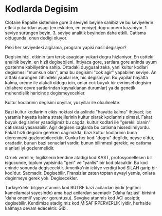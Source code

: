 # Kodlarda Degisim

Clotaire Rapaille sistemine gore 3 seviyeli beyine sahibiz ve bu seviyelerin etkisi yukaridan asagi (en eskiden, en yeniye) dogru onem kazaniyor. 1. seviye surungen beyin, 3. seviye analitik beyinden daha etkili. Catisma oldugunda, onun dedigi oluyor.

Peki her seviyedeki algilama, program yapisi nasil degisiyor?

Degisim hizi, etkinin tam tersi; asagidan yukari dogru hizlaniyor. En ustteki analitik beyin, en hizli degisebileni. Ihtiyaca gore, sartlara gore aninda uyum gosterme kabiliyetine sahip. Ortadaki duygusal zeka, yani kultur kodlari degismesi "mumkun olan", ama bu degisimi "cok agir" yapabilen seviye. An alttaki surungen zihindeki yapilar ise, hic degismiyor. Bu yapilar hayatta kalma, ureme ile alakali oldugu icin, onlar cok buyuk bir evrimsel degisim (bilahere cevre sartlarindan kaynaklanan durumlar) ya da genetik muhendislik haricinde degismeyecekler.

Kultur kodlarinin degisimi onyillar, yuzyillar ile olculmekte.

Bazi kultur kodlarinin cikis noktasi da aslinda "hayatta kalma" ihtiyaci; ise yaramis hayatta kalma stratejilerinin kultur olarak kodlanmis olmasi. Fakat buyuk degisimler yasadigimiz bu cagda, kultur kodlari ile "gerekli olanin" catismasi yasanabilir. Agir degisen caglarda bu catisma hissedilmiyordu. Fakat hizli degisim gereken cagimizda, bazi kultur kodlarinin buna dierenmesi gozlenebilecektir. Cunku her kod "dogru" degildir, neyse o'dur, oradadir, bunun bazi sonuclari vardir, bunun bilinmesi gerekir, ve catisma alanlari iyi gozlenmelidir.

Ornek verelim; Ingilizlerin kendine atadigi kod KAST, profosyonellesen bir isgucunde, toplum yapisinda "geri" ve "yanlis" bir kod olacaktir. Bu kod eninde sonunda degisecektir. Amerika'nin ickiye verdigi kod SILAH garip bir kod'dur. Sacmadir. Degisebilir. Fransizlar zaten toptan ayvayi yemis, onlara deginmeye gerek yok. Degisecekler.

Turkiye'deki bilgiye atanmis kod RUTBE bazi acilardan iyidir (egitimi kamcilamasi sayesinde) ama bazi acilardan sacmadir ('daha fazlasi' birisini 'daha onemli' yapiyor goruntusu). Sevgiye atanmis kod ACI acaiptir, degisebilir. Kendimize atadigimiz kod MISAFIRPERVERLIK iyidir, herhalde kalmaya devam edecektir. Gibi.
